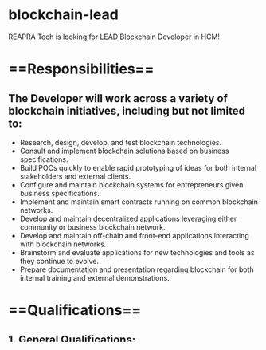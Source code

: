 # blockchain-lead
REAPRA Tech is looking for LEAD Blockchain Developer in HCM!

# ==Responsibilities==
## The Developer will work across a variety of blockchain initiatives, including but not limited to:
* Research, design, develop, and test blockchain technologies.
* Consult and implement blockchain solutions based on business specifications.
* Build POCs quickly to enable rapid prototyping of ideas for both internal stakeholders and external clients.
* Configure and maintain blockchain systems for entrepreneurs given business specifications.
* Implement and maintain smart contracts running on common blockchain networks.
* Develop and maintain decentralized applications leveraging either community or business blockchain network.
* Develop and maintain off-chain and front-end applications interacting with blockchain networks.
* Brainstorm and evaluate applications for new technologies and tools as they continue to evolve.
* Prepare documentation and presentation regarding blockchain for both internal training and external demonstrations.

# ==Qualifications==

## 1. General Qualifications:

* You are passionate about Blockchain.
* You have **at least 05 years of recent hands-on back-end development experience as well as experience as a software architect.**
* Prior development experience in Blockchain technology will be highly preferred.
* Excellent knowledge and working expertise in **Java/Python/Javascript.**
* Familiarity with data structures, storage systems, cloud infrastructure, front-end frameworks, and other technical tools (Git, JIRA, Linux etc.)
* You have experience and enjoy fast-paced startup environment (dynamic objectives and iteration with users).
* Demonstrated ability to learn continuously, work independently, and make decisions with minimal supervision.
* Critical and creative thinking as well as ability to execute on the details.
* Ability to deliver results under pressure, manage multiple tasks at once, and work effectively with multiple stakeholders (both internal and external).
* **Good grip on written and spoken English.**

## 2. Technical Qualifications:
* In-depth understanding of the Blockchain / distributed ledger concepts and technologies – familiarity with platforms, such as Ethereum and Hyperledger.
* Experience in end-to-end system design, from the top to bottom of the stack.
* Experience in Cybersecurity.
* Experience with various languages, such as **Java, JavaScript, Python, C++, Go** is preferred.
* Experience working with **Agile methodologies, such as SCRUM.**

## 3. Education Requirements:
* Minimum of Bachelor’s degree in IT and Computer Science or related field is required, additional educational qualification desirable.

## 4. It’s a big plus if you have:
* Regularly contribute to open source projects.
* Worked on blockchain projects.
* Managed a development team.

# ==BENEFITS==
We believe that humans are the KEY factor in an organization. So that, besides the basic benefit such as:
* Very attractive salary based on skills and experience.
* Full insurance base on your gross salary according to Labor Law of Vietnam.
* 12 annual days leave.
* 13th month of salary.
* Annual company trip.

We also give you some perks following:
* A career path for each individual to develop and achieve success.
* A chance to work with multi-people, projects, technologies from our subsidiaries.
* 20% working hours are learning time for new technology.
* The very nice office, freestyle, cafeteria, entertainment/ relaxing space.
* Salary be reviewed 2 times in June and December, based on your performance result on annual salary review.
* Private Medical Insurance.
* English Class.
* Others exciting activities: lunch-together time, Monthly Party, Team Building, etc.

# == Contact==
* Ms. Ha, Nguyen Thi Thu - HR Recruiter
* Directly update your latest CV to ha.nguyen@tech.reapra.sg or hr@tech.reapra.sg
or for further detail, you can reach me via +84 908 91 41 51 or Skype: ha.nguyen_89
* Website: http://tech.reapra.sg/ or https://reapra.sg/
